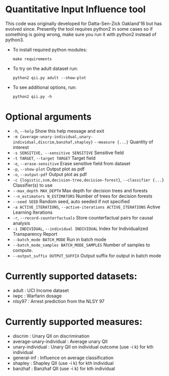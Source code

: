 # Quantitative Input Influence tool

This code was originally developed for Datta-Sen-Zick Oakland'16 but has evolved since. Presently
the tool requires python2 in some cases so if something is going wrong, make sure you run it with
python2 instead of python3.

- To install required python modules:

  ```make requirements```

- To try on the adult dataset run:

  ```python2 qii.py adult --show-plot```

- To see additional options, run:

  ```python2 qii.py -h```

# Optional arguments

  * `-h`, `--help` Show this help message and exit
  * `-m {average-unary-individual,unary-individual,discrim,banzhaf,shapley}` `--measure {...}` Quantity of interest
  * `-s SENSITIVE, --sensitive SENSITIVE` Sensitive field
  * `-t TARGET`, `--target TARGET` Target field
  * `-e`, `--erase-sensitive` Erase sensitive field from dataset
  * `-p`, `--show-plot`       Output plot as pdf
  * `-o`, `--output-pdf`      Output plot as pdf
  * `-c {logistic,svm,decision-tree,decision-forest}`, `--classifier {...}` Classifier(s) to use
  * `--max_depth MAX_DEPTH` Max depth for decision trees and forests
  * `--n_estimators N_ESTIMATORS` Number of trees for decision forests
  * `--seed SEED`  Random seed, auto seeded if not specified
  * `-a ACTIVE_ITERATIONS`, `--active-iterations ACTIVE_ITERATIONS` Active Learning Iterations
  * `-r`, `--record-counterfactuals` Store counterfactual pairs for causal analysis
  * `-i INDIVIDUAL`, `--individual INDIVIDUAL` Index for Individualized Transparency Report
  * `--batch_mode BATCH_MODE` Run in batch mode
  * `--batch_mode_samples BATCH_MODE_SAMPLES` Number of samples to compute.
  * `--output_suffix OUTPUT_SUFFIX` Output suffix for output in batch mode

# Currently supported datasets:

  * adult  : UCI Income dataset
  * iwpc   : Warfarin dosage
  * nlsy97 : Arrest prediction from the NLSY 97

# Currently supported measures:

  * discrim           : Unary QII on discrimination
  * average-unary-individual : Average unary QII
  * unary-individual  : Unary QII on individual outcome (use -i k) for kth individual
  * general-inf       : Influence on average classification
  * shapley           : Shapley QII (use -i k) for kth individual
  * banzhaf           : Banzhaf QII (use -i k) for kth individual
